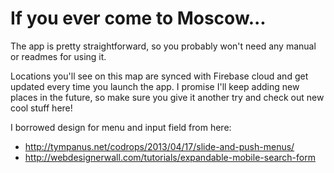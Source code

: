 # If you ever come to Moscow...

The app is pretty straightforward, so you probably won't need any manual or readmes for using it.

Locations you'll see on this map are synced with Firebase cloud and get updated every time you launch the app. I promise I'll keep adding new places in the future, so make sure you give it another try and check out new cool stuff here! 
  

I borrowed design for menu and input field from here: 

- http://tympanus.net/codrops/2013/04/17/slide-and-push-menus/
- http://webdesignerwall.com/tutorials/expandable-mobile-search-form 